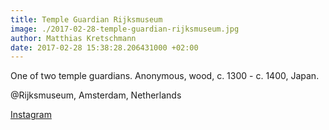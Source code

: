```yaml
---
title: Temple Guardian Rijksmuseum
image: ./2017-02-28-temple-guardian-rijksmuseum.jpg
author: Matthias Kretschmann
date: 2017-02-28 15:38:28.206431000 +02:00
---
```


One of two temple guardians. Anonymous, wood, c. 1300 - c. 1400, Japan.

@Rijksmuseum, Amsterdam, Netherlands

[Instagram](https://www.instagram.com/p/BRGI5EyFvU-)
